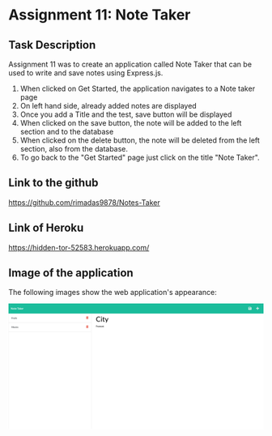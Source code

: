 # Assignment 11: Note Taker

## Task Description

Assignment 11 was to create an application called Note Taker that can be used to write and save notes using Express.js.

1. When clicked on Get Started, the application navigates to a Note taker page
2. On left hand side, already added notes are displayed
3. Once you add a Title and the test, save button will be displayed
4. When clicked on the save button, the note will be added to the left section and to the database
5. When clicked on the delete button, the note will be deleted from the left section, also from the database.
6. To go back to the "Get Started" page just click on the title "Note Taker".


## Link to the github

https://github.com/rimadas9878/Notes-Taker

## Link of Heroku

https://hidden-tor-52583.herokuapp.com/

## Image of the application

The following images show the web application's appearance:

![Existing notes are listed in the left-hand and on the right-hand side new notes can be added.](./Assets/Note-Taker.png)


